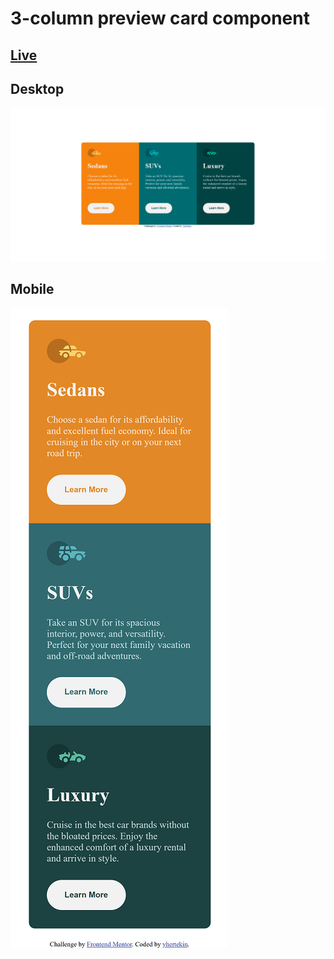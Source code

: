 # 3-column preview card component

## [Live]()

## Desktop

![desktop image of application](./pics/desktop.PNG)

## Mobile

![mobile image of application](./pics/mobile.png)
